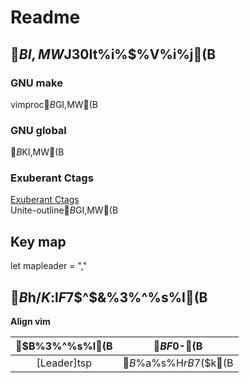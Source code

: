 # Readme

## $BI,MW$J30It%i%$%V%i%j(B

### GNU make

vimproc$B$GI,MW(B

### GNU global

$B%?%0%8%c%s%W$KI,MW(B

### Exuberant Ctags

[Exuberant Ctags](http://ctags.sourceforge.net/)  
Unite-outline$B$GI,MW(B  


## Key map

let mapleader = ","

## $B$h$/K:$l$F$7$^$&%3%^%s%I(B

**Align vim**

| $B%3%^%s%I(B | $BF0$-(B |
|:-----:|:-----:|
| [Leader]tsp | $B%"%i%$%a%s%H$rB7$($k(B |

